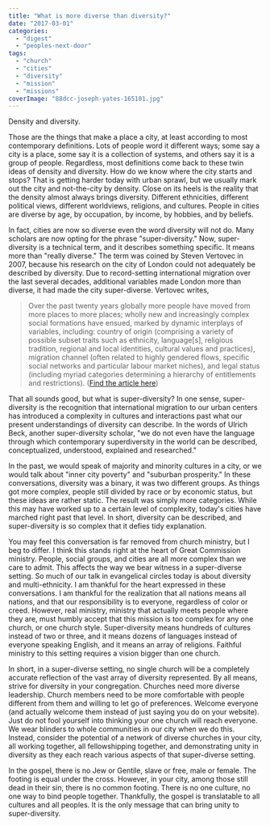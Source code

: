 ```yaml
---
title: "What is more diverse than diversity?"
date: "2017-03-01"
categories: 
  - "digest"
  - "peoples-next-door"
tags: 
  - "church"
  - "cities"
  - "diversity"
  - "mission"
  - "missions"
coverImage: "88dcc-joseph-yates-165101.jpg"
---
```


Density and diversity.

Those are the things that make a place a city, at least according to most contemporary definitions. Lots of people word it different ways; some say a city is a place, some say it is a collection of systems, and others say it is a group of people. Regardless, most definitions come back to these twin ideas of density and diversity. How do we know where the city starts and stops? That is getting harder today with urban sprawl, but we usually mark out the city and not-the-city by density. Close on its heels is the reality that the density almost always brings diversity. Different ethnicities, different political views, different worldviews, religions, and cultures. People in cities are diverse by age, by occupation, by income, by hobbies, and by beliefs.

In fact, cities are now so diverse even the word diversity will not do. Many scholars are now opting for the phrase "super-diversity." Now, super-diversity is a technical term, and it describes something specific. It means more than "really diverse." The term was coined by Steven Vertovec in 2007, because his research on the city of London could not adequately be described by diversity. Due to record-setting international migration over the last several decades, additional variables made London more than diverse, it had made the city super-diverse. Vertovec writes,

> Over the past twenty years globally more people have moved from more places to more places; wholly new and increasingly complex social formations have ensued, marked by dynamic interplays of variables, including: country of origin (comprising a variety of possible subset traits such as ethnicity, language\[s\], religious tradition, regional and local identities, cultural values and practices), migration channel (often related to highly gendered flows, specific social networks and particular labour market niches), and legal status (including myriad categories determining a hierarchy of entitlements and restrictions). ([Find the article here](http://www.mmg.mpg.de/research/all-projects/super-diversity/))

That all sounds good, but what is super-diversity? In one sense, super-diversity is the recognition that international migration to our urban centers has introduced a complexity in cultures and interactions past what our present understandings of diversity can describe. In the words of Ulrich Beck, another super-diversity scholar, "we do not even have the language through which contemporary superdiversity in the world can be described, conceptualized, understood, explained and researched."

In the past, we would speak of majority and minority cultures in a city, or we would talk about "inner city poverty" and "suburban prosperity." In these conversations, diversity was a binary, it was two different groups. As things got more complex, people still divided by race or by economic status, but these ideas are rather static. The result was simply more categories. While this may have worked up to a certain level of complexity, today's cities have marched right past that level. In short, diversity can be described, and super-diversity is so complex that it defies tidy explanation.

You may feel this conversation is far removed from church ministry, but I beg to differ. I think this stands right at the heart of Great Commission ministry. People, social groups, and cities are all more complex than we care to admit. This affects the way we bear witness in a super-diverse setting. So much of our talk in evangelical circles today is about diversity and multi-ethnicity. I am thankful for the heart expressed in these conversations. I am thankful for the realization that all nations means all nations, and that our responsibility is to everyone, regardless of color or creed. However, real ministry, ministry that actually meets people where they are, must humbly accept that this mission is too complex for any one church, or one church style. Super-diversity means hundreds of cultures instead of two or three, and it means dozens of languages instead of everyone speaking English, and it means an array of religions. Faithful ministry to this setting requires a vision bigger than one church.

In short, in a super-diverse setting, no single church will be a completely accurate reflection of the vast array of diversity represented. By all means, strive for diversity in your congregation. Churches need more diverse leadership. Church members need to be more comfortable with people different from them and willing to let go of preferences. Welcome everyone (and actually welcome them instead of just saying you do on your website). Just do not fool yourself into thinking your one church will reach everyone. We wear blinders to whole communities in our city when we do this. Instead, consider the potential of a network of diverse churches in your city, all working together, all fellowshipping together, and demonstrating unity in diversity as they each reach various aspects of that super-diverse setting.

In the gospel, there is no Jew or Gentile, slave or free, male or female. The footing is equal under the cross. However, in your city, among those still dead in their sin, there is no common footing. There is no one culture, no one way to bind people together. Thankfully, the gospel is translatable to all cultures and all peoples. It is the only message that can bring unity to super-diversity.
